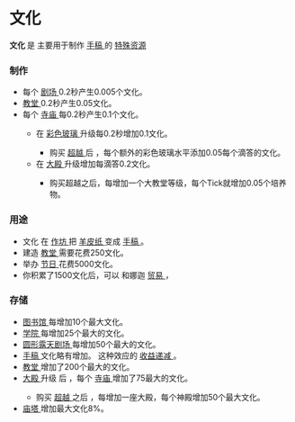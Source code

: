 # 文化
<strong>
          文化
    </strong>
        是
        主要用于制作
      <a href="#manuscript">
          手稿
      </a>
        的
    <a href="?file=003-资源大全/005-资源介绍#特殊资源">
          特殊资源
    </a>
    
### 制作
<ul>
      <li>
        <a href="#Buildings#Amphitheatre">
        </a>
            每个
          <a href="#Buildings#Amphitheatre">
              剧场
          </a>
            0.2秒产生0.005个文化。
      </li>
      <li>
        <a href="?file=001-猫咪百科/01-建筑物/07-文化建筑#教堂">
              教堂
        </a>
            0.2秒产生0.05文化。
      </li>
      <li>
            每个
          <a href="?file=001-猫咪百科/01-建筑物/07-文化建筑#寺庙">
              寺庙
          </a>
            每0.2秒产生0.1个文化。
      </li>
      <ul>
        <li>
              在
          <a href="#Religion#Stained_Glass">
                彩色玻璃
          </a>
              升级每0.2秒增加0.1文化。
        </li>
        <ul>
          <li>
                购买
            <a href="#Religion#Transcendence">
                  超越
            </a>
                后
                ，每个额外的彩色玻璃水平添加0.05每个滴答的文化。
          </li>
        </ul>
        <li>
              在
          <a href="#Religion#Basilica">
                大殿
          </a>
              升级增加每滴答0.2文化。
        </li>
        <ul>
          <li>
                购买超越之后，每增加一个大教堂等级，每个Tick就增加0.05个培养物。
          </li>
        </ul>
      </ul>
    </ul>
    
### 用途
<ul>
      <li>
            文化
            在
          <a href="#workshop">
              作坊
          </a>
            把
        <a href="#parchment">
              羊皮纸
        </a>
            变成
        <a href="#manuscript">
              手稿
        </a>
            。
      </li>
      <li>
            建造
        <a href="?file=001-猫咪百科/01-建筑物/07-文化建筑#教堂">
              教堂
        </a>
            需要花费250文化。
      </li>
      <li>
            举办
        <a href="#festival">
              节日
        </a>
            花费5000文化。
      </li>
      <li>
            你积累了1500文化后，可以
            和娜迦
        <a href="?file=001-猫咪百科/05-贸易">
              贸易
        </a>
            ，
      </li>
    </ul>
    
### 存储
<ul>
      <li>
        <a href="#Buildings#Library">
              图书馆
        </a>
            每增加10个最大文化。
      </li>
      <li>
        <a href="#Buildings#Academy">
              学院
        </a>
            每增加25个最大的文化。
      </li>
      <li>
        <a href="#Buildings#Amphitheatre">
              圆形露天剧场
        </a>
            每增加50个最大的文化。
      </li>
      <li>
        <a href="#manuscript">
              手稿
        </a>
            文化略有增加。
            这种效应的
        <a href="#Diminishing+Returns">
              收益递减
        </a>
            。
      </li>
      <li>
        <a href="?file=001-猫咪百科/01-建筑物/07-文化建筑#教堂">
              教堂
        </a>
            增加了200个最大的文化。
      </li>
      <li>
        <a href="#Religion#Basilica">
              大殿
        </a>
            升级
            后
            ，每个
        <a href="?file=001-猫咪百科/01-建筑物/07-文化建筑#寺庙">
              寺庙
        </a>
            增加了75最大的文化。
      </li>
      <ul>
        <li>
              购买
          <a href="#Religion#Transcendence">
                超越
          </a>
              之后
              ，每增加一座大殿，每个神殿增加50个最大文化。
        </li>
      </ul>
      <li>
        <a href="#Buildings#Ziggurat">
              庙塔
        </a>
            增加最大文化8%。
      </li>
    </ul>
  </div>
  <p style="float:right;margin:6px">
  </p>
</td>